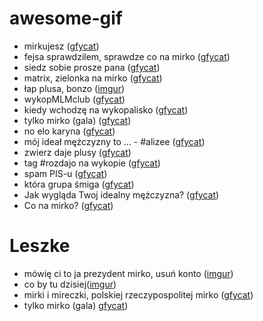 # awesome-gif
* mirkujesz ([gfycat](https://gfycat.com/EvenScarceChipmunk))
* fejsa sprawdzilem, sprawdze co na mirko ([gfycat](http://gfycat.com/DeliriousMildGallinule))
* siedz sobie prosze pana ([gfycat](http://gfycat.com/WaryIncompleteAfricanelephant))
* matrix, zielonka na mirko ([gfycat](http://gfycat.com/EnergeticSoupyGlowworm))
* łap plusa, bonzo ([imgur](http://i.imgur.com/Y4liQmV.gifv))
* wykopMLMclub ([gfycat](http://gfycat.com/PoliticalSharpAbyssiniangroundhornbill))
* kiedy wchodzę na wykopalisko ([gfycat](http://gfycat.com/MiserableWhichAndeancondor))
* tylko mirko (gala) ([gfycat](http://gfycat.com/HotFancyCassowary))
* no elo karyna ([gfycat](http://gfycat.com/GloomyTartAtlasmoth))
* mój ideał mężczyzny to … - #alizee ([gfycat](http://gfycat.com/UnknownEmbarrassedArctichare))
* zwierz daje plusy ([gfycat](http://gfycat.com/FlickeringInstructiveClingfish))
* tag #rozdajo na wykopie ([gfycat](http://gfycat.com/GraveDigitalArchaeocete))
* spam PIS-u ([gfycat](http://gfycat.com/SlightNegativeCoypu))
* która grupa śmiga ([gfycat](http://gfycat.com/PessimisticUnimportantDuckbillcat))
* Jak wygląda Twoj idealny mężczyzna? ([gfycat](http://gfycat.com/SpotlessExemplaryEagle))
* Co na mirko? ([gfycat](http://gfycat.com/NecessaryBasicBoto))

# Leszke
* mówię ci to ja prezydent mirko, usuń konto ([imgur](http://i.imgur.com/scFhGZe.gifv))
* co by tu dzisiej([imgur](http://i.imgur.com/bxHLOgS.gifv))
* mirki i mireczki, polskiej rzeczypospolitej mirko ([gfycat](http://gfycat.com/ShamefulAnchoredElephantbeetle))
* tylko mirko (gala) [gfycat](http://gfycat.com/HotFancyCassowary))

